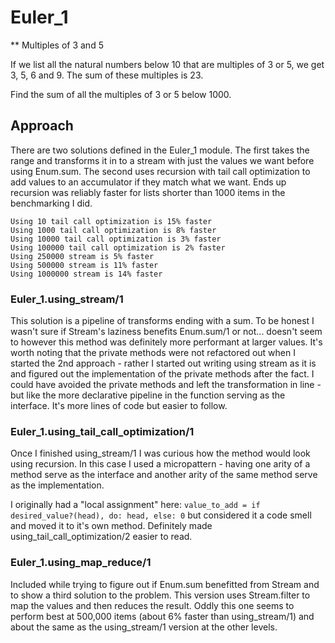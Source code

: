 # Euler_1

** Multiples of 3 and 5

If we list all the natural numbers below 10 that are multiples of 3 or 5, we
get 3, 5, 6 and 9. The sum of these multiples is 23.

Find the sum of all the multiples of 3 or 5 below 1000.

## Approach

There are two solutions defined in the Euler_1 module. The first takes the
range and transforms it in to a stream with just the values we want before
using Enum.sum. The second uses recursion with tail call optimization to add
values to an accumulator if they match what we want.  Ends up recursion was
reliably faster for lists shorter than 1000 items in the benchmarking I did.

    Using 10 tail call optimization is 15% faster
    Using 1000 tail call optimization is 8% faster
    Using 10000 tail call optimization is 3% faster
    Using 100000 tail call optimization is 2% faster
    Using 250000 stream is 5% faster
    Using 500000 stream is 11% faster
    Using 1000000 stream is 14% faster

### Euler_1.using_stream/1

This solution is a pipeline of transforms ending with a sum. To be honest I
wasn't sure if Stream's laziness benefits Enum.sum/1 or not... doesn't seem to
however this method was definitely more performant at larger values. It's worth
noting that the private methods were not refactored out when I started the 2nd
approach - rather I started out writing using stream as it is and figured out
the implementation of the  private methods after the fact. I could have avoided
the private methods and left the transformation in line - but like the more
declarative pipeline in the function serving as the interface. It's more lines
of code but easier to follow.

### Euler_1.using_tail_call_optimization/1

Once I finished using_stream/1 I was curious how the method would look using
recursion. In this case I used a micropattern - having one arity of a method
serve as the interface and another arity of the same method serve as the
implementation.

I originally had a "local assignment" here:
`value_to_add = if desired_value?(head), do: head, else: 0` but considered it
a code smell and moved it to it's own method. Definitely made
using_tail_call_optimization/2 easier to read.

### Euler_1.using_map_reduce/1

Included while trying to figure out if Enum.sum benefitted from Stream and to
show a third solution to the problem. This version uses Stream.filter to map
the values and then reduces the result. Oddly this one seems to perform best at
500,000 items (about 6% faster than using_stream/1) and about the same as the
using_stream/1 version at the other levels.